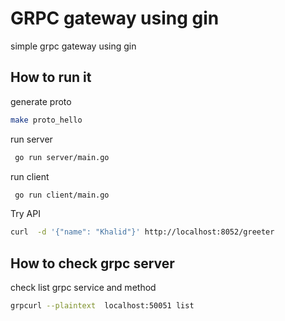 # GRPC gateway using gin

simple grpc gateway using gin

## How to run it
generate proto
```bash
make proto_hello

```
run server
```bash
 go run server/main.go
```
run client 
```bash
 go run client/main.go
```
Try API
```bash
curl  -d '{"name": "Khalid"}' http://localhost:8052/greeter
```

## How to check grpc server
check list grpc service and method
```bash
grpcurl --plaintext  localhost:50051 list
```
